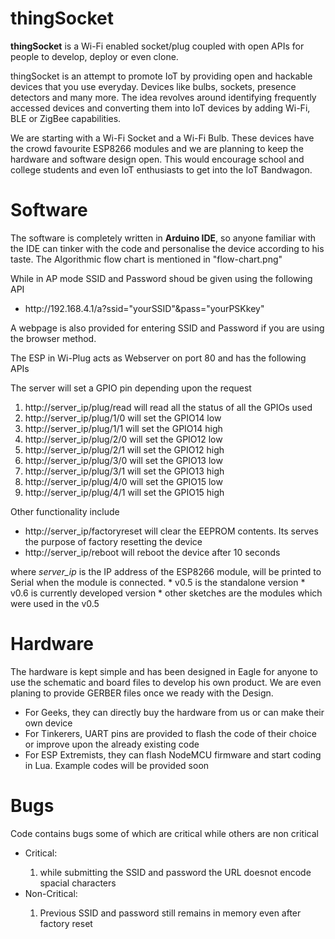 # thingSocket
<p>
<b>thingSocket</b> is a Wi-Fi enabled socket/plug coupled with open APIs for people to develop, deploy or even clone.

thingSocket is an attempt to promote IoT by providing open and hackable devices that you use everyday. Devices like bulbs, sockets, presence detectors and many more. The idea revolves around identifying frequently accessed devices and converting them into IoT devices by adding Wi-Fi, BLE or ZigBee capabilities.

We are starting with a Wi-Fi Socket and a Wi-Fi Bulb. These devices have the crowd favourite ESP8266 modules and we are planning to keep the hardware and software design open. This would encourage school and college students and even IoT enthusiasts to get into the IoT Bandwagon.
</p>

# Software
<p>
The software is completely written in <b>Arduino IDE</b>, so anyone familiar with the IDE can tinker with the code and personalise the device according to his taste.
The Algorithmic flow chart is mentioned in "flow-chart.png"

<p>
While in AP mode SSID and Password shoud be given using the following API
	<ul>
	<li>http://192.168.4.1/a?ssid="yourSSID"&pass="yourPSKkey"</li>
	</ul>
A webpage is also provided for entering SSID and Password if you are using the browser method.	
</p>
The ESP in Wi-Plug acts as Webserver on port 80 and has the following APIs
</p>
<p>
The server will set a GPIO pin depending upon the request
	<ol>
		<li>http://server_ip/plug/read will read all the status of all the GPIOs used</li>
		<li>http://server_ip/plug/1/0 will set the GPIO14 low</li>
		<li>http://server_ip/plug/1/1 will set the GPIO14 high</li>
		<li>http://server_ip/plug/2/0 will set the GPIO12 low</li>
		<li>http://server_ip/plug/2/1 will set the GPIO12 high</li>
		<li>http://server_ip/plug/3/0 will set the GPIO13 low</li>
		<li>http://server_ip/plug/3/1 will set the GPIO13 high</li>
		<li>http://server_ip/plug/4/0 will set the GPIO15 low</li>
		<li>http://server_ip/plug/4/1 will set the GPIO15 high</li>
	</ol>
Other functionality include
	<ul>
		<li>http://server_ip/factoryreset will clear the EEPROM contents. Its serves the purpose of factory resetting the device</li>
		<li>http://server_ip/reboot will reboot the device after 10 seconds</li>
	</ul>
where <I>server_ip</I> is the IP address of the ESP8266 module, will be printed to Serial when the module is connected.
* v0.5 is the standalone version
* v0.6 is currently developed version
* other sketches are the modules which were used in the v0.5
</p>

# Hardware
The hardware is kept simple and has been designed in Eagle for anyone to use the schematic and board files to develop his own product. We are even planing to provide GERBER files once we ready with the Design. 
<p>
	<ul>
		<li>For Geeks, they can directly buy the hardware from us or can make their own device</li>
		<li>For Tinkerers, UART pins are provided to flash the code of their choice or improve upon the already existing code</li>
		<li>For ESP Extremists, they can flash NodeMCU firmware and start coding in Lua. Example codes will be provided soon</li>
	</ul>
</p>

# Bugs
Code contains bugs some of which are critical while others are non critical
<p>
	<ul>
		<li>Critical:</li>
		<ol>
			<li>while submitting the SSID and password the URL doesnot encode spacial characters</li>
		</ol>
		<li>Non-Critical:</li>
		<ol>
			<li>Previous SSID and password still remains in memory even after factory reset</li>
		</ol>
	</ul>
</p>